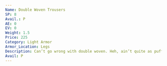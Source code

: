 ```yaml
---
Name: Double Woven Trousers
SP: 8
Avail.: P
AE: 0
EV: 0
Weight: 1.5
Price: 225
Category: Light Armor
Armor_Location: Legs
Description: Can’t go wrong with double woven. Heh, ain’t quite as puffed up as the run-of-the-mill padded stuff and it’ll keep ya safe.
Avail: P
---
```

